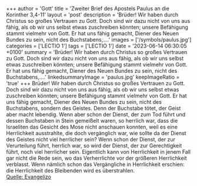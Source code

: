 +++
author = 'Gott'
title = 'Zweiter Brief des Apostels Paulus an die Korinther 3,4-11'
layout = 'post'
description = 'Brüder! Wir haben durch Christus so großes Vertrauen zu Gott. Doch sind wir dazu nicht von uns aus fähig, als ob wir uns selbst etwas zuschreiben könnten; unsere Befähigung stammt vielmehr von Gott. Er hat uns fähig gemacht, Diener des Neuen Bundes zu sein, nicht des Buchstabens,....'
images = ['/symbols/paulus.jpg']
categories = ['LECTIO 1']
tags = ['LECTIO 1']
date = '2023-06-14 06:30:05 +0100'
summary = 'Brüder! Wir haben durch Christus so großes Vertrauen zu Gott. Doch sind wir dazu nicht von uns aus fähig, als ob wir uns selbst etwas zuschreiben könnten; unsere Befähigung stammt vielmehr von Gott. Er hat uns fähig gemacht, Diener des Neuen Bundes zu sein, nicht des Buchstabens,....'
linkedsummaryImage = 'paulus.jpg'
keepImageRatio = 'true'
+++
Brüder! Wir haben durch Christus so großes Vertrauen zu Gott.
Doch sind wir dazu nicht von uns aus fähig, als ob wir uns selbst etwas zuschreiben könnten; unsere Befähigung stammt vielmehr von Gott.
Er hat uns fähig gemacht, Diener des Neuen Bundes zu sein, nicht des Buchstabens, sondern des Geistes.<!--more--> Denn der Buchstabe tötet, der Geist aber macht lebendig.
Wenn aber schon der Dienst, der zum Tod führt und dessen Buchstaben in Stein gemeißelt waren, so herrlich war, dass die Israeliten das Gesicht des Mose nicht anschauen konnten, weil es eine Herrlichkeit ausstrahlte, die doch vergänglich war,
wie sollte da der Dienst des Geistes nicht viel herrlicher sein?
Wenn schon der Dienst, der zur Verurteilung führt, herrlich war, so wird der Dienst, der zur Gerechtigkeit führt, noch viel herrlicher sein.
Eigentlich kann von Herrlichkeit in jenem Fall gar nicht die Rede sein, wo das Verherrlichte vor der größeren Herrlichkeit verblasst.
Wenn nämlich schon das Vergängliche in Herrlichkeit erschien: die Herrlichkeit des Bleibenden wird es überstrahlen.<br> [Quelle: Evangelizo](https://evangeliumtagfuertag.org/DE/gospel)